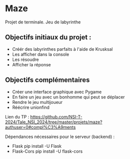 # Maze
Projet de terminale. Jeu de labyrinthe

## Objectifs initiaux du projet : 
- Créér des labyrinthes parfaits à l'aide de Krusksal
- Les afficher dans la console
- Les résoudre
- Afficher la réponse

## Objectifs complémentaires
- Créer une interface graphique avec Pygame
- En faire un jeu avec un bonhomme qui peut se déplacer
- Rendre le jeu multijoueur
- Réécrire unionfind

Lien du TP : https://github.com/NSI-T-2024/Tale_NSI_2024/tree/master/projets/maze?authuser=0#compl%C3%A9ments


Dépendances nécessaires pour le serveur (backend) :
- Flask
pip install -U Flask
- Flask-Cors
pip install -U flask-cors



